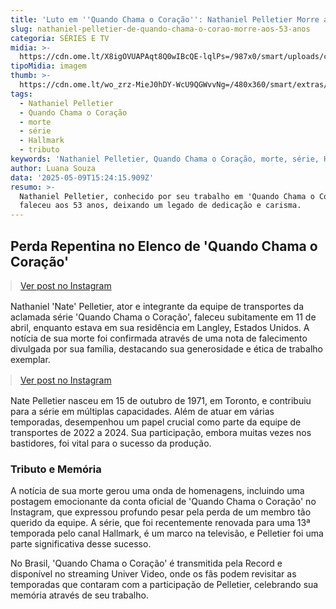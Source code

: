 ```yaml
---
title: 'Luto em ''Quando Chama o Coração'': Nathaniel Pelletier Morre aos 53 Anos'
slug: nathaniel-pelletier-de-quando-chama-o-corao-morre-aos-53-anos
categoria: SÉRIES E TV
midia: >-
  https://cdn.ome.lt/X8igOVUAPAqt8Q0wIBcQE-lqlPs=/987x0/smart/uploads/conteudo/fotos/Design_sem_nome_4_GchLSvE.jpg
tipoMidia: imagem
thumb: >-
  https://cdn.ome.lt/wo_zrz-MieJ0hDY-WcU9QGWvvNg=/480x360/smart/extras/conteudos/Design_sem_nome_4_ZCdgJcV.jpg
tags:
  - Nathaniel Pelletier
  - Quando Chama o Coração
  - morte
  - série
  - Hallmark
  - tributo
keywords: 'Nathaniel Pelletier, Quando Chama o Coração, morte, série, Hallmark, tributo'
author: Luana Souza
data: '2025-05-09T15:24:15.909Z'
resumo: >-
  Nathaniel Pelletier, conhecido por seu trabalho em 'Quando Chama o Coração',
  faleceu aos 53 anos, deixando um legado de dedicação e carisma.
---
```


## Perda Repentina no Elenco de 'Quando Chama o Coração'

<blockquote class="instagram-media" data-instgrm-permalink="https://www.instagram.com/p/DJMndMYJvYp/" data-instgrm-version="14" style="width:100%; max-width:540px; margin:1rem auto;"><a href="https://www.instagram.com/p/DJMndMYJvYp/">Ver post no Instagram</a></blockquote>

Nathaniel 'Nate' Pelletier, ator e integrante da equipe de transportes da aclamada série 'Quando Chama o Coração', faleceu subitamente em 11 de abril, enquanto estava em sua residência em Langley, Estados Unidos. A notícia de sua morte foi confirmada através de uma nota de falecimento divulgada por sua família, destacando sua generosidade e ética de trabalho exemplar.

<blockquote class="instagram-media" data-instgrm-permalink="https://www.instagram.com/p/DJMndMYJvYp/" data-instgrm-version="14" style="width:100%; max-width:540px; margin:1rem auto;"><a href="https://www.instagram.com/p/DJMndMYJvYp/">Ver post no Instagram</a></blockquote>

Nate Pelletier nasceu em 15 de outubro de 1971, em Toronto, e contribuiu para a série em múltiplas capacidades. Além de atuar em várias temporadas, desempenhou um papel crucial como parte da equipe de transportes de 2022 a 2024. Sua participação, embora muitas vezes nos bastidores, foi vital para o sucesso da produção.

### Tributo e Memória

A notícia de sua morte gerou uma onda de homenagens, incluindo uma postagem emocionante da conta oficial de 'Quando Chama o Coração' no Instagram, que expressou profundo pesar pela perda de um membro tão querido da equipe. A série, que foi recentemente renovada para uma 13ª temporada pelo canal Hallmark, é um marco na televisão, e Pelletier foi uma parte significativa desse sucesso.

No Brasil, 'Quando Chama o Coração' é transmitida pela Record e disponível no streaming Univer Video, onde os fãs podem revisitar as temporadas que contaram com a participação de Pelletier, celebrando sua memória através de seu trabalho.
